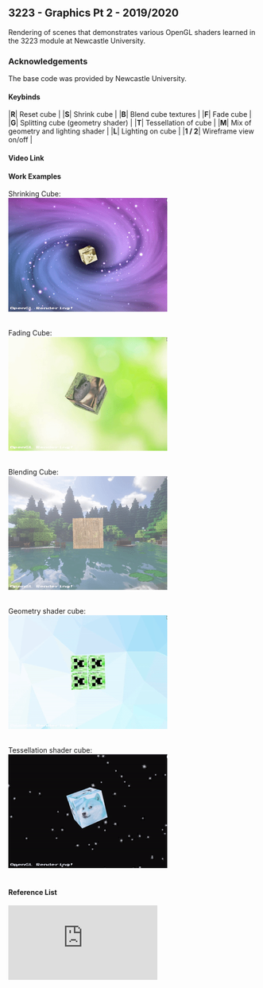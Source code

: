 ## 3223 - Graphics Pt 2 - 2019/2020

Rendering of scenes that demonstrates various OpenGL shaders learned in the 3223 module at Newcastle University.


### Acknowledgements
The base code was provided by Newcastle University.


#### Keybinds
|**R**| Reset cube |
|**S**| Shrink cube |
|**B**| Blend cube textures |
|**F**| Fade cube |
|**G**| Splitting cube (geometry shader) |
|**T**| Tessellation of cube |
|**M**| Mix of geometry and lighting shader |
|**L**| Lighting on cube |
|**1 / 2**| Wireframe view on/off |


#### Video Link

#### Work Examples

Shrinking Cube:<br />
![shrink](https://github.com/Akeilee/3223-Graphics-2/blob/main/shrinkCube.gif) <br /><br />

Fading Cube:<br />
![fade](https://github.com/Akeilee/3223-Graphics-2/blob/main/fadeCube.gif) <br /><br />

Blending Cube:<br />
![blend](https://github.com/Akeilee/3223-Graphics-2/blob/main/blendCube.gif) <br /><br />

Geometry shader cube:<br />
![geom](https://github.com/Akeilee/3223-Graphics-2/blob/main/geomCube.gif) <br /><br />

Tessellation shader cube:<br />
![tess](https://github.com/Akeilee/3223-Graphics-2/blob/main/tessCube.gif) <br /><br />





#### Reference List
![Reference](https://github.com/Akeilee/3223-Graphics-2/blob/main/Reference%20List.txt) <br /><br />